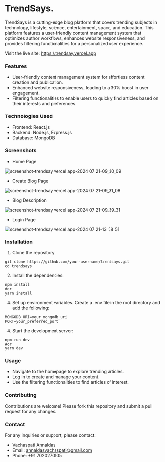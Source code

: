 # TrendSays.
TrendSays is a cutting-edge blog platform that covers trending subjects in technology, lifestyle, science, entertainment, space, and education. This platform features a user-friendly content management system that optimizes author workflows, enhances website responsiveness, and provides filtering functionalities for a personalized user experience.

Visit the live site: https://trendsay.vercel.app

### Features
- User-friendly content management system for effortless content creation and publication.
- Enhanced website responsiveness, leading to a 30% boost in user engagement.
- Filtering functionalities to enable users to quickly find articles based on their interests and preferences.

### Technologies Used
- Frontend: React.js
- Backend: Node.js, Express.js
- Database: MongoDB

### Screenshots
- Home Page
  
![screenshot-trendsay vercel app-2024 07 21-09_30_09](https://github.com/user-attachments/assets/9c26d193-700e-42b5-9d5b-d72ea19b4e8a)

- Create Blog Page
  
![screenshot-trendsay vercel app-2024 07 21-09_31_08](https://github.com/user-attachments/assets/bce772f1-2c09-4deb-9428-321ef41ede6b)

- Blog Description
  
![screenshot-trendsay vercel app-2024 07 21-09_39_31](https://github.com/user-attachments/assets/ae09e7f0-da51-4500-9279-1754098da199)

- Login Page
  
![screenshot-trendsay vercel app-2024 07 21-13_58_51](https://github.com/user-attachments/assets/0fa8ffd8-5d23-4812-8660-b148189fed80)


### Installation
1. Clone the repository:
```
git clone https://github.com/your-username/trendsays.git
cd trendsays
```

2. Install the dependencies:
```
npm install
#or
yarn install
```
4. Set up environment variables. Create a .env file in the root directory and add the following:
```
MONGODB_URI=your_mongodb_uri
PORT=your_preferred_port
```
4. Start the development server:
```
npm run dev
#or
yarn dev
```
### Usage
- Navigate to the homepage to explore trending articles.
- Log in to create and manage your content.
- Use the filtering functionalities to find articles of interest.

### Contributing
Contributions are welcome! Please fork this repository and submit a pull request for any changes.

### Contact
For any inquiries or support, please contact:
- Vachaspati Annaldas
- Email: annaldasvachaspati@gmail.com
- Phone: +91 7020270105
